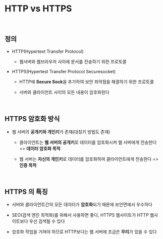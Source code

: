 # HTTP vs HTTPS

<br>

## 정의

* HTTP(Hypertext Transfer Protocol)

  * 웹서버와 웹브라우저 사이에 문서를 전송하기 위한 프로토콜

* HTTPS(Hypertest Transfer Protocol Securesocket)

  * HTTP에 **Secure Sock**을 추가하여 보안 취약점을 해결하기 위한 프로토콜
  
  * 서버와 클라이언트 사이의 모든 내용이 암호화된다

<br>

## HTTPS 암호화 방식

* 웹 서버의 **공개키와 개인키**가 존재(대칭키 방법도 존재)

  * 클라이언트는 **웹 서버의 공개키**로 데이터를 암호화시켜 웹 서버에게 전송한다 => **데이터 암호화 목적**
  
  * 웹 서버는 **자신의 개인키**로 데이터를 암호화하여 클라이언트에게 전송한다 => **인증 목적**
  
<br>

## HTTPS 의 특징

* 서버와 클라이언트간의 모든 데이터가 **암호화**되기 때문에 보안면에서 우수하다

* SEO(검색 엔진 최적화)를 위해서 사용하면 좋다, HTTPS 웹사이트가 HTTP 웹사이트보다 우선 검색될 수 있다

* 암호화 작업을 거쳐야 하므로 HTTP보다는 웹 서버에 조금은 **무리**가 있을 수 있다

